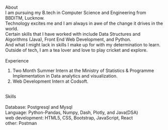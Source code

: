 About <br>
I am pursuing my B.tech in Computer Science and Engineering from BBDITM, Lucknow. <br>
Technology excites me and I am always in awe of the change it drives in the world. <br>
Certain skills that I have worked with include Data Structures and Algorithms (Java), Front End Web Development, and Python.<br>
And what I might lack in skills I make up for with my determination to learn.<br>
Outside of tech, I am a tea lover and love to play cricket and explore.<br>
<br>
Experience<br>
1. Two Month Summer Intern at the Ministry of Statistics & Programme Implementation in Data analytics and visualization.<br>
2. Web Development Intern at Codsoft.<br>
<br>
Skills<br>
<br>
Database: Postgresql and Mysql<br>
Language: Python-Pandas, Numpy, Dash, Plotly, and Java(DSA)<br>
web development: HTML5, CSS, Bootstrap, JavaScript, React<br>
other: Postman <br>
